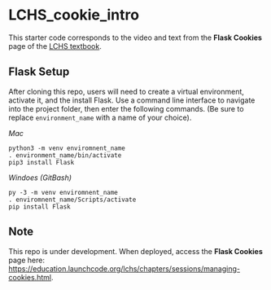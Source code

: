 # LCHS_cookie_intro
This starter code corresponds to the video and text from the **Flask Cookies** page of the [LCHS textbook](https://education.launchcode.org/lchs/index.html).

## Flask Setup
After cloning this repo, users will need to create a virtual environment, activate it, and the install Flask. Use a command line interface to navigate into the project folder, then enter the following commands. (Be sure to replace `environment_name` with a name of your choice).

*Mac*
```
python3 -m venv enviromnent_name
. environment_name/bin/activate
pip3 install Flask
```

*Windoes (GitBash)*
```
py -3 -m venv enviromnent_name
. enviromnent_name/Scripts/activate
pip install Flask
```

## Note
This repo is under development. When deployed, access the **Flask Cookies** page here: https://education.launchcode.org/lchs/chapters/sessions/managing-cookies.html.
